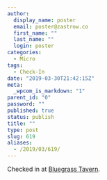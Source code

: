 ```yaml
---
author:
  display_name: poster
  email: poster@zastrow.co
  first_name: ""
  last_name: ""
  login: poster
categories:
  - Micro
tags:
  - Check-In
date: "2019-03-30T21:42:15Z"
meta:
  _wpcom_is_markdown: "1"
parent_id: "0"
password: ""
published: true
status: publish
title: ""
type: post
slug: 619
aliases:
  - /2019/03/619/
---
```

<p>Checked in at <a href="http://4sq.com/cocRa7">Bluegrass Tavern</a>.</p>
